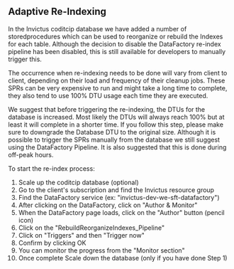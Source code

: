 ## Adaptive Re-Indexing

In the Invictus coditcip database we have added a number of storedprocedures which can be used to reorganize or rebuild the Indexes for each table. 
Although the decision to disable the DataFactory re-index pipeline has been disabled, this is still available for developers to manually trigger this.

The occurrence when re-indexing needs to be done will vary from client to client, depending on their load and frequency of their cleanup jobs. These SPRs can be very expensive to run and might take a long time to complete, they also tend to use 100% DTU usage each time they are executed.

We suggest that before triggering the re-indexing, the DTUs for the database is increased. Most likely the DTUs will always reach 100% but at least it will complete in a shorter time. If you follow this step, please make sure to downgrade the Database DTU to the original size. Although it is possible to trigger the SPRs manually from the database we still suggest using the DataFactory Pipeline. It is also suggested that this is done during off-peak hours. 

To start the re-index process:

1. Scale up the coditcip database (optional)
2. Go to the client's subscription and find the Invictus resource group
3. Find the DataFactory service (ex: "invictus-dev-we-sft-datafactory")
4. After clicking on the DataFactory, click on "Author & Monitor"
5. When the DataFactory page loads, click on the "Author" button (pencil icon)
6. Click on the "RebuildReorganizeIndexes_Pipeline"
7. Click on "Triggers" and then "Trigger now"
8. Confirm by clicking OK
9. You can monitor the progress from the "Monitor section"
10. Once complete Scale down the database (only if you have done Step 1)



